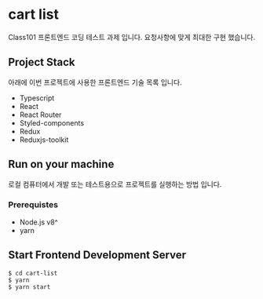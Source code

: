 # cart list

Class101 프론트엔드 코딩 테스트 과제 입니다. 요청사항에 맞게 최대한 구현 했습니다.

## Project Stack

아래에 이번 프로젝트에 사용한 프론트엔드 기술 목록 입니다.

- Typescript
- React
- React Router
- Styled-components
- Redux
- Reduxjs-toolkit

## Run on your machine

로컬 컴퓨터에서 개발 또는 테스트용으로 프로젝트를 실행하는 방법 입니다.

### Prerequistes

- Node.js v8^
- yarn

## Start Frontend Development Server

```
$ cd cart-list
$ yarn
$ yarn start
```